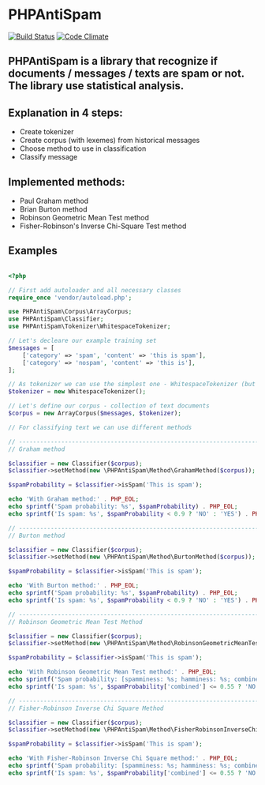 # PHPAntiSpam

[![Build Status](https://travis-ci.org/bgruszka/PHPAntiSpam.svg?branch=master)](https://travis-ci.org/bgruszka/PHPAntiSpam)
[![Code Climate](https://codeclimate.com/github/bgruszka/PHPAntiSpam/badges/gpa.svg)](https://codeclimate.com/github/bgruszka/PHPAntiSpam)

## PHPAntiSpam is a library that recognize if documents / messages / texts are spam or not. The library use statistical analysis.

## Explanation in 4 steps:
* Create tokenizer
* Create corpus (with lexemes) from historical messages
* Choose method to use in classification
* Classify message

## Implemented methods:
* Paul Graham method
* Brian Burton method
* Robinson Geometric Mean Test method
* Fisher-Robinson's Inverse Chi-Square Test method

## Examples

```php

<?php

// First add autoloader and all necessary classes
require_once 'vendor/autoload.php';

use PHPAntiSpam\Corpus\ArrayCorpus;
use PHPAntiSpam\Classifier;
use PHPAntiSpam\Tokenizer\WhitespaceTokenizer;

// Let's decleare our example training set
$messages = [
    ['category' => 'spam', 'content' => 'this is spam'],
    ['category' => 'nospam', 'content' => 'this is'],
];

// As tokenizer we can use the simplest one - WhitespaceTokenizer (but of course you can also use RegexpTokenizer or create new one)
$tokenizer = new WhitespaceTokenizer();

// Let's define our corpus - collection of text documents
$corpus = new ArrayCorpus($messages, $tokenizer);

// For classifying text we can use different methods

// ------------------------------------------------------------------------------------
// Graham method

$classifier = new Classifier($corpus);
$classifier->setMethod(new \PHPAntiSpam\Method\GrahamMethod($corpus));

$spamProbability = $classifier->isSpam('This is spam');

echo 'With Graham method:' . PHP_EOL;
echo sprintf('Spam probability: %s', $spamProbability) . PHP_EOL;
echo sprintf('Is spam: %s', $spamProbability < 0.9 ? 'NO' : 'YES') . PHP_EOL . PHP_EOL;

// ------------------------------------------------------------------------------------
// Burton method

$classifier = new Classifier($corpus);
$classifier->setMethod(new \PHPAntiSpam\Method\BurtonMethod($corpus));

$spamProbability = $classifier->isSpam('This is spam');

echo 'With Burton method:' . PHP_EOL;
echo sprintf('Spam probability: %s', $spamProbability) . PHP_EOL;
echo sprintf('Is spam: %s', $spamProbability < 0.9 ? 'NO' : 'YES') . PHP_EOL . PHP_EOL;

// ------------------------------------------------------------------------------------
// Robinson Geometric Mean Test Method

$classifier = new Classifier($corpus);
$classifier->setMethod(new \PHPAntiSpam\Method\RobinsonGeometricMeanTestMethod($corpus));

$spamProbability = $classifier->isSpam('This is spam');

echo 'With Robinson Geometric Mean Test method:' . PHP_EOL;
echo sprintf('Spam probability: [spamminess: %s; hamminess: %s; combined: %s]', $spamProbability['spamminess'], $spamProbability['hamminess'], $spamProbability['combined']) . PHP_EOL;
echo sprintf('Is spam: %s', $spamProbability['combined'] <= 0.55 ? 'NO' : 'YES') . PHP_EOL . PHP_EOL;

// ------------------------------------------------------------------------------------
// Fisher-Robinson Inverse Chi Square Method

$classifier = new Classifier($corpus);
$classifier->setMethod(new \PHPAntiSpam\Method\FisherRobinsonInverseChiSquareMethod($corpus));

$spamProbability = $classifier->isSpam('This is spam');

echo 'With Fisher-Robinson Inverse Chi Square method:' . PHP_EOL;
echo sprintf('Spam probability: [spamminess: %s; hamminess: %s; combined: %s]', $spamProbability['spamminess'], $spamProbability['hamminess'], $spamProbability['combined']) . PHP_EOL;
echo sprintf('Is spam: %s', $spamProbability['combined'] <= 0.55 ? 'NO' : 'YES') . PHP_EOL;
```
